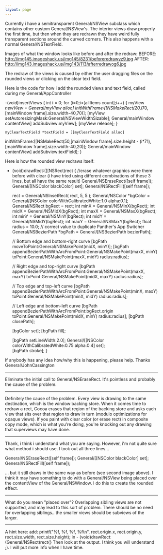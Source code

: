 ```yaml
---
layout: page
---
```


Currently i have a semitransparent General/NSView subclass which contains other custom General/NSView's. The interior views draw properly the first time, but then when they are redrawn they have weird fully transparent sections around the curved corners. This also happens with a normal General/NSTextField.

Images of what the window looks like before and after the redraw:
BEFORE: 
http://img145.imageshack.us/img145/8231/beforeredrawyz9.jpg
 AFTER: 
http://img143.imageshack.us/img143/113/afterredrawog6.jpg

The redraw of the views is caused by either the user dragging files on the rounded views or clicking on the clear text field.

Here is the code for how i add the rounded views and text field, called during my General/AppController
    
-(void)insertViews {
	int i = 0;
	for (i=0;i<[allItems count];i++) {
		myView *newView = General/myView alloc]
initWithFrame:[[NSMakeRect(20,i*70,[mainWindow
frame].size.width-40,70)];
		[myView setAutoresizingMask:General/NSViewWidthSizable];
		General/mainWindow contentView] addSubview:myView];
		[myView release];
	}
	
	myClearTextField *textField = [[myClearTextField alloc]
initWithFrame:[[NSMakeRect(50,[mainWindow frame].size.height -
(i*71),[mainWindow frame].size.width-40,20)];
	General/mainWindow contentView] addSubview:textField];
}


Here is how the rounded view redraws itself:
    
- (void)drawRect:([[NSRect)rect
{
   //erase whatever graphics were there before with clear (i have
tried using different combinations of these 3 lines, but all have the
same result)
   General/NSEraseRect([self frame]);
   General/[[NSColor blackColor] set];
   General/NSRectFill([self frame]);
	
   rect = General/NSInsetRect( rect, 5, 5 );
   General/NSColor *bgColor = General/[NSColor colorWithCalibratedWhite:1.0 alpha:0.1];
   General/NSRect bgRect = rect;
   int minX = General/NSMinX(bgRect);
   int midX = General/NSMidX(bgRect);
   int maxX = General/NSMaxX(bgRect);
   int minY = General/NSMinY(bgRect);
   int midY = General/NSMidY(bgRect);
   int maxY = General/NSMaxY(bgRect);
   float radius = 10.0; // correct value to duplicate Panther's App Switcher
   General/NSBezierPath *bgPath = General/[NSBezierPath bezierPath];


   // Bottom edge and bottom-right curve
   [bgPath moveToPoint:General/NSMakePoint(midX, minY)];
   [bgPath appendBezierPathWithArcFromPoint:General/NSMakePoint(maxX, minY)
                                    toPoint:General/NSMakePoint(maxX, midY)
                                     radius:radius];


   // Right edge and top-right curve
   [bgPath appendBezierPathWithArcFromPoint:General/NSMakePoint(maxX, maxY)
                                    toPoint:General/NSMakePoint(midX, maxY)
                                     radius:radius];


   // Top edge and top-left curve
   [bgPath appendBezierPathWithArcFromPoint:General/NSMakePoint(minX, maxY)
                                    toPoint:General/NSMakePoint(minX, midY)
                                     radius:radius];


   // Left edge and bottom-left curve
   [bgPath appendBezierPathWithArcFromPoint:bgRect.origin
                                    toPoint:General/NSMakePoint(midX, minY)
                                     radius:radius];
   [bgPath closePath];


   [bgColor set];
   [bgPath fill];


    [bgPath setLineWidth:2.0];
    General/[[NSColor colorWithCalibratedWhite:0.75 alpha:0.4] set];	
    [bgPath stroke];
}


If anybody has any idea how/why this is happening, please help.
Thanks General/JohnCassington

----

Eliminate the initial call to General/NSEraseRect. It's pointless and probably the cause of the problem.

----

Definitely the cause of the problem.  Every view is drawing to the same destination, which is the window backing store.  When it comes time to redraw a rect, Cocoa erases that region of the backing store and asks each view that sits over that region to draw in turn (modulo optimizations for opaque views).  If you paint with clear color (or erase rect) in composite copy mode, which is what you're doing, you're knocking out any drawing that superviews may have done.  

----

Thank, i think i understand what you are saying. However, i'm not quite sure what method i should use. I took out all three lines...

    
   General/NSEraseRect([self frame]);
   General/[[NSColor blackColor] set];
   General/NSRectFill([self frame]);


... but it still draws in the same way as before (see second image above). I think it may have something to do with a General/NSView being placed over the contentView of the General/NSWindow. I do this to create the rounded effect.

----

What do you mean "placed over"?  Overlapping sibling views are not supported, and may lead to this sort of problem.  There should be no need for overlapping siblings.. the smaller views should be subviews of the larger.

----
A hint here: 
add:
    printf("%f, %f, %f, %f\n", rect.origin.x, rect.origin.y, rect.size.width, rect.size.height);
in 
    - (void)drawRect:(General/NSRect)rect{}
Then look at the output. I think you will understand ;). I will put more info when I have time.